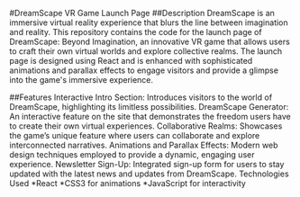 #DreamScape VR Game Launch Page
##Description
DreamScape is an immersive virtual reality experience that blurs the line between imagination and reality. This repository contains the code for the launch page of DreamScape: Beyond Imagination, an innovative VR game that allows users to craft their own virtual worlds and explore collective realms. The launch page is designed using React and is enhanced with sophisticated animations and parallax effects to engage visitors and provide a glimpse into the game's immersive experience.

##Features
Interactive Intro Section: Introduces visitors to the world of DreamScape, highlighting its limitless possibilities.
DreamScape Generator: An interactive feature on the site that demonstrates the freedom users have to create their own virtual experiences.
Collaborative Realms: Showcases the game’s unique feature where users can collaborate and explore interconnected narratives.
Animations and Parallax Effects: Modern web design techniques employed to provide a dynamic, engaging user experience.
Newsletter Sign-Up: Integrated sign-up form for users to stay updated with the latest news and updates from DreamScape.
Technologies Used
*React
*CSS3 for animations
*JavaScript for interactivity
